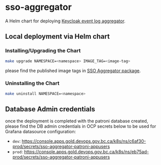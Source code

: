 # sso-aggregator

A Helm chart for deploying [Keycloak event log aggregator](../../aggregator).

## Local deployment via Helm chart

### Installing/Upgrading the Chart

```sh
make upgrade NAMESPACE=<namespace> IMAGE_TAG=<image-tag>
```

please find the published image tags in [SSO Aggregator package](https://github.com/bcgov/sso-dashboard/pkgs/container/sso-aggregator).

### Uninstalling the Chart

```sh
make uninstall NAMESPACE=<namespace>
```

## Database Admin credentials

once the deployment is completed with the patroni database created, please find the DB admin credentials in OCP secrets below to be used for Grafana datasource configuration:

- `dev`: https://console.apps.gold.devops.gov.bc.ca/k8s/ns/c6af30-prod/secrets/sso-aggregator-patroni-appusers
- `prod`: https://console.apps.gold.devops.gov.bc.ca/k8s/ns/eb75ad-prod/secrets/sso-aggregator-patroni-appusers
